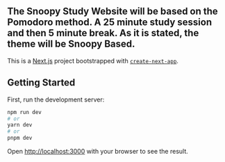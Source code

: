 The Snoopy Study Website will be based on the Pomodoro method. A 25 minute study session and then 5 minute break.
As it is stated, the theme will be Snoopy Based.
-----------------------------------------------------------------------------------------------------------
This is a [Next.js](https://nextjs.org/) project bootstrapped with [`create-next-app`](https://github.com/vercel/next.js/tree/canary/packages/create-next-app).

## Getting Started

First, run the development server:

```bash
npm run dev
# or
yarn dev
# or
pnpm dev
```

Open [http://localhost:3000](http://localhost:3000) with your browser to see the result.

